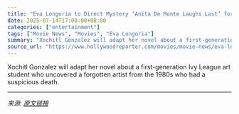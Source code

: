 ```yaml
---
title: "Eva Longoria to Direct Mystery ‘Anita De Monte Laughs Last’ for Searchlight"
date: 2025-07-14T17:00:00+08:00
categories: ["entertainment"]
tags: ["Movie News", "Movies", "Eva Longoria"]
summary: "Xochitl Gonzalez will adapt her novel about a first-generation Ivy League art student who uncovered a forgotten artist from the 1980s who had a suspicious death."
source_url: "https://www.hollywoodreporter.com/movies/movie-news/eva-longoria-anita-de-monte-laughs-last-1236313250/"
---
```


Xochitl Gonzalez will adapt her novel about a first-generation Ivy League art student who uncovered a forgotten artist from the 1980s who had a suspicious death.

---

*来源: [原文链接](https://www.hollywoodreporter.com/movies/movie-news/eva-longoria-anita-de-monte-laughs-last-1236313250/)*
